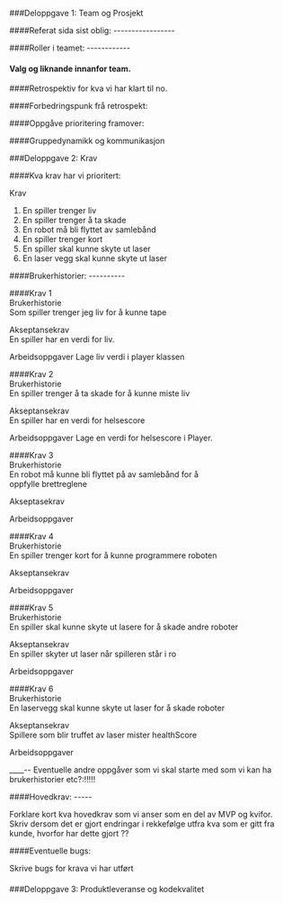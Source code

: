 ###Deloppgave 1: Team og Prosjekt

####Referat sida sist oblig: -----------------



####Roller i teamet: ------------


#### Valg og liknande innanfor team.


####Retrospektiv for kva vi har klart til no.


####Forbedringspunk frå retrospekt:



####Oppgåve prioritering framover:



####Gruppedynamikk og kommunikasjon


###Deloppgave 2: Krav


####Kva krav har vi prioritert:

Krav	
1.	En spiller trenger liv 	
2.	En spiller trenger å ta skade	
3.	En robot må bli flyttet av samlebånd 	
4.	En spiller trenger kort 	
5.	En spiller skal kunne skyte ut laser 	
6.	En laser vegg skal kunne skyte ut laser 

####Brukerhistorier: ----------


####Krav 1 	
Brukerhistorie	
Som spiller trenger jeg liv for å kunne tape	

Akseptansekrav 	
En spiller har en verdi for liv. 	

Arbeidsoppgaver	
Lage liv verdi i player klassen 	

####Krav 2	
Brukerhistorie 	
En spiller trenger å ta skade for å kunne miste liv 	

Akseptansekrav	
En spiller har en verdi for helsescore	

Arbeidsoppgaver	
Lage en verdi for helsescore i Player.	

####Krav 3	
Brukerhistorie	
En robot må kunne bli flyttet på av samlebånd for å 	
oppfylle brettreglene	

Akseptasekrav	

Arbeidsoppgaver	

####Krav 4	
Brukerhistorie	
En spiller trenger kort for å kunne programmere roboten	

Akseptansekrav	

Arbeidsoppgaver	

####Krav 5	
Brukerhistorie	
En spiller skal kunne skyte ut lasere for å skade andre roboter	

Akseptansekrav 	
En spiller skyter ut laser når spilleren står i ro	

Arbeidsoppgaver	


####Krav 6 	
Brukerhistorie	
En laservegg skal kunne skyte ut laser for å skade roboter	

Akseptansekrav	
Spillere som blir truffet av laser mister healthScore	

Arbeidsoppgaver	


______-_-_ Eventuelle andre oppgåver som vi skal starte med som vi kan ha brukerhistorier etc?:!!!!!



####Hovedkrav: -----

Forklare kort kva hovedkrav som vi anser som en del av MVP og kvifor. Skriv dersom det er gjort endringar i rekkefølge utfra 
kva som er gitt fra kunde, hvorfor har dette gjort ??



####Eventuelle bugs: 

Skrive bugs for krava vi har utført



####



###Deloppgave 3: Produktleveranse og kodekvalitet

